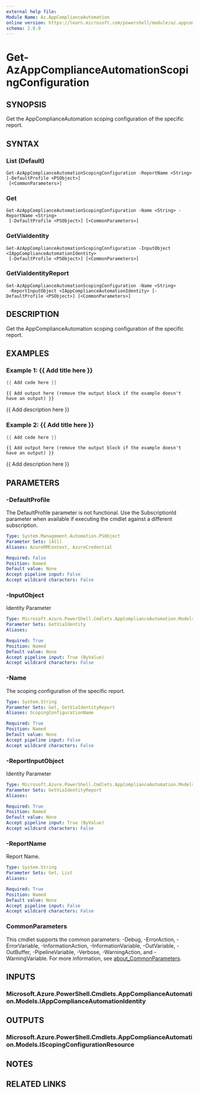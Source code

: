 ```yaml
---
external help file:
Module Name: Az.AppComplianceAutomation
online version: https://learn.microsoft.com/powershell/module/az.appcomplianceautomation/get-azappcomplianceautomationscopingconfiguration
schema: 2.0.0
---
```


# Get-AzAppComplianceAutomationScopingConfiguration

## SYNOPSIS
Get the AppComplianceAutomation scoping configuration of the specific report.

## SYNTAX

### List (Default)
```
Get-AzAppComplianceAutomationScopingConfiguration -ReportName <String> [-DefaultProfile <PSObject>]
 [<CommonParameters>]
```

### Get
```
Get-AzAppComplianceAutomationScopingConfiguration -Name <String> -ReportName <String>
 [-DefaultProfile <PSObject>] [<CommonParameters>]
```

### GetViaIdentity
```
Get-AzAppComplianceAutomationScopingConfiguration -InputObject <IAppComplianceAutomationIdentity>
 [-DefaultProfile <PSObject>] [<CommonParameters>]
```

### GetViaIdentityReport
```
Get-AzAppComplianceAutomationScopingConfiguration -Name <String>
 -ReportInputObject <IAppComplianceAutomationIdentity> [-DefaultProfile <PSObject>] [<CommonParameters>]
```

## DESCRIPTION
Get the AppComplianceAutomation scoping configuration of the specific report.

## EXAMPLES

### Example 1: {{ Add title here }}
```powershell
{{ Add code here }}
```

```output
{{ Add output here (remove the output block if the example doesn't have an output) }}
```

{{ Add description here }}

### Example 2: {{ Add title here }}
```powershell
{{ Add code here }}
```

```output
{{ Add output here (remove the output block if the example doesn't have an output) }}
```

{{ Add description here }}

## PARAMETERS

### -DefaultProfile
The DefaultProfile parameter is not functional.
Use the SubscriptionId parameter when available if executing the cmdlet against a different subscription.

```yaml
Type: System.Management.Automation.PSObject
Parameter Sets: (All)
Aliases: AzureRMContext, AzureCredential

Required: False
Position: Named
Default value: None
Accept pipeline input: False
Accept wildcard characters: False
```

### -InputObject
Identity Parameter

```yaml
Type: Microsoft.Azure.PowerShell.Cmdlets.AppComplianceAutomation.Models.IAppComplianceAutomationIdentity
Parameter Sets: GetViaIdentity
Aliases:

Required: True
Position: Named
Default value: None
Accept pipeline input: True (ByValue)
Accept wildcard characters: False
```

### -Name
The scoping configuration of the specific report.

```yaml
Type: System.String
Parameter Sets: Get, GetViaIdentityReport
Aliases: ScopingConfigurationName

Required: True
Position: Named
Default value: None
Accept pipeline input: False
Accept wildcard characters: False
```

### -ReportInputObject
Identity Parameter

```yaml
Type: Microsoft.Azure.PowerShell.Cmdlets.AppComplianceAutomation.Models.IAppComplianceAutomationIdentity
Parameter Sets: GetViaIdentityReport
Aliases:

Required: True
Position: Named
Default value: None
Accept pipeline input: True (ByValue)
Accept wildcard characters: False
```

### -ReportName
Report Name.

```yaml
Type: System.String
Parameter Sets: Get, List
Aliases:

Required: True
Position: Named
Default value: None
Accept pipeline input: False
Accept wildcard characters: False
```

### CommonParameters
This cmdlet supports the common parameters: -Debug, -ErrorAction, -ErrorVariable, -InformationAction, -InformationVariable, -OutVariable, -OutBuffer, -PipelineVariable, -Verbose, -WarningAction, and -WarningVariable. For more information, see [about_CommonParameters](http://go.microsoft.com/fwlink/?LinkID=113216).

## INPUTS

### Microsoft.Azure.PowerShell.Cmdlets.AppComplianceAutomation.Models.IAppComplianceAutomationIdentity

## OUTPUTS

### Microsoft.Azure.PowerShell.Cmdlets.AppComplianceAutomation.Models.IScopingConfigurationResource

## NOTES

## RELATED LINKS

